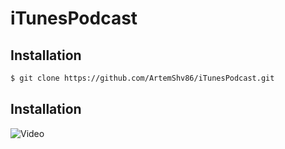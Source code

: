 # iTunesPodcast


## Installation
```bash
$ git clone https://github.com/ArtemShv86/iTunesPodcast.git
```

## Installation
![Video](https://user-images.githubusercontent.com/25210516/175907026-d8c7597d-4d0d-407f-9184-a6dc27ef78fa.gif)
